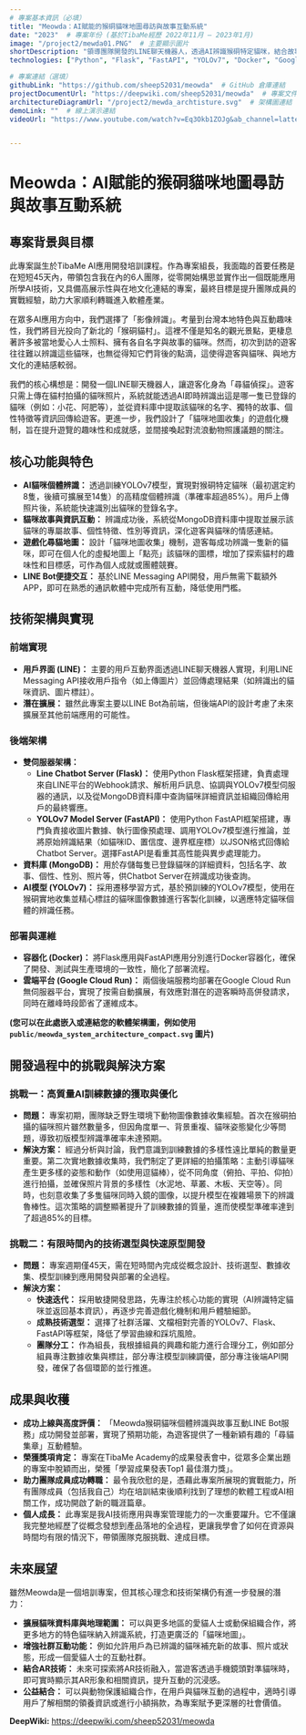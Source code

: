 ```yaml
---
# 專案基本資訊（必填）
title: "Meowda：AI賦能的猴硐貓咪地圖尋訪與故事互動系統"
date: "2023"  # 專案年份 (基於TibaMe經歷 2022年11月 – 2023年1月)
image: "/project2/mewda01.PNG"  # 主要顯示圖片
shortDescription: "領導團隊開發的LINE聊天機器人，透過AI辨識猴硐特定貓咪，結合故事與遊戲化地圖，提升遊客互動體驗。"
technologies: ["Python", "Flask", "FastAPI", "YOLOv7", "Docker", "Google Cloud Run", "MongoDB", "LINE Messaging API", "Pydantic"] # 使用的技術列表

# 專案連結（選填）
githubLink: "https://github.com/sheep52031/meowda"  # GitHub 倉庫連結
projectDocumentUrl: "https://deepwiki.com/sheep52031/meowda"  # 專案文件連結
architectureDiagramUrl: "/project2/mewda_archtisture.svg"  # 架構圖連結
demoLink: ""  # 線上演示連結
videoUrl: "https://www.youtube.com/watch?v=Eq3Okb1ZOJg&ab_channel=latte%E6%8B%BF%E9%90%B5%E5%89%B5%E6%84%8F"  # YouTube 影片連結


---
```


# Meowda：AI賦能的猴硐貓咪地圖尋訪與故事互動系統

## 專案背景與目標

此專案誕生於TibaMe AI應用開發培訓課程。作為專案組長，我面臨的首要任務是在短短45天內，帶領包含我在內的6人團隊，從零開始構思並實作出一個既能應用所學AI技術，又具備高展示性與在地文化連結的專案，最終目標是提升團隊成員的實戰經驗，助力大家順利轉職進入軟體產業。

在眾多AI應用方向中，我們選擇了「影像辨識」。考量到台灣本地特色與互動趣味性，我們將目光投向了新北的「猴硐貓村」。這裡不僅是知名的觀光景點，更棲息著許多被當地愛心人士照料、擁有各自名字與故事的貓咪。然而，初次到訪的遊客往往難以辨識這些貓咪，也無從得知它們背後的點滴，這使得遊客與貓咪、與地方文化的連結感較弱。

我們的核心構想是：開發一個LINE聊天機器人，讓遊客化身為「尋貓偵探」。遊客只需上傳在貓村拍攝的貓咪照片，系統就能透過AI即時辨識出這是哪一隻已登錄的貓咪（例如：小花、阿肥等），並從資料庫中提取該貓咪的名字、獨特的故事、個性特徵等資訊回傳給遊客。更進一步，我們設計了「貓咪地圖收集」的遊戲化機制，旨在提升遊覽的趣味性和成就感，並間接喚起對流浪動物照護議題的關注。

## 核心功能與特色

* **AI貓咪個體辨識：** 透過訓練YOLOv7模型，實現對猴硐特定貓咪（最初選定約8隻，後續可擴展至14隻）的高精度個體辨識（準確率超過85%）。用戶上傳照片後，系統能快速識別出貓咪的登錄名字。
* **貓咪故事與資訊互動：** 辨識成功後，系統從MongoDB資料庫中提取並展示該貓咪的專屬故事、個性特徵、性別等資訊，深化遊客與貓咪的情感連結。
* **遊戲化尋貓地圖：** 設計「貓咪地圖收集」機制，遊客每成功辨識一隻新的貓咪，即可在個人化的虛擬地圖上「點亮」該貓咪的圖標，增加了探索貓村的趣味性和目標感，可作為個人成就或團體競賽。
* **LINE Bot便捷交互：** 基於LINE Messaging API開發，用戶無需下載額外APP，即可在熟悉的通訊軟體中完成所有互動，降低使用門檻。

## 技術架構與實現

### 前端實現

* **用戶界面 (LINE)：** 主要的用戶互動界面透過LINE聊天機器人實現，利用LINE Messaging API接收用戶指令（如上傳圖片）並回傳處理結果（如辨識出的貓咪資訊、圖片標註）。
* **潛在擴展：** 雖然此專案主要以LINE Bot為前端，但後端API的設計考慮了未來擴展至其他前端應用的可能性。

### 後端架構

* **雙伺服器架構：**
    * **Line Chatbot Server (Flask)：** 使用Python Flask框架搭建，負責處理來自LINE平台的Webhook請求、解析用戶訊息、協調與YOLOv7模型伺服器的通訊，以及從MongoDB資料庫中查詢貓咪詳細資訊並組織回傳給用戶的最終響應。
    * **YOLOv7 Model Server (FastAPI)：** 使用Python FastAPI框架搭建，專門負責接收圖片數據、執行圖像預處理、調用YOLOv7模型進行推論，並將原始辨識結果（如貓咪ID、置信度、邊界框座標）以JSON格式回傳給Chatbot Server。選擇FastAPI是看重其高性能與異步處理能力。
* **資料庫 (MongoDB)：** 用於存儲每隻已登錄貓咪的詳細資料，包括名字、故事、個性、性別、照片等，供Chatbot Server在辨識成功後查詢。
* **AI模型 (YOLOv7)：** 採用遷移學習方式，基於預訓練的YOLOv7模型，使用在猴硐實地收集並精心標註的貓咪圖像數據進行客製化訓練，以適應特定貓咪個體的辨識任務。

### 部署與運維

* **容器化 (Docker)：** 將Flask應用與FastAPI應用分別進行Docker容器化，確保了開發、測試與生產環境的一致性，簡化了部署流程。
* **雲端平台 (Google Cloud Run)：** 兩個後端服務均部署在Google Cloud Run無伺服器平台，實現了按需自動擴展，有效應對潛在的遊客瞬時高併發請求，同時在離峰時段節省了運維成本。

**(您可以在此處嵌入或連結您的軟體架構圖，例如使用 `public/meowda_system_architecture_compact.svg` 圖片)**

## 開發過程中的挑戰與解決方案

### 挑戰一：高質量AI訓練數據的獲取與優化

* **問題：** 專案初期，團隊缺乏野生環境下動物圖像數據收集經驗。首次在猴硐拍攝的貓咪照片雖然數量多，但因角度單一、背景重複、貓咪姿態變化少等問題，導致初版模型辨識準確率未達預期。
* **解決方案：** 經過分析與討論，我們意識到訓練數據的多樣性遠比單純的數量更重要。第二次實地數據收集時，我們制定了更詳細的拍攝策略：主動引導貓咪產生更多樣的姿態和動作（如使用逗貓棒），從不同角度（俯拍、平拍、仰拍）進行拍攝，並確保照片背景的多樣性（水泥地、草叢、木板、天空等）。同時，也刻意收集了多隻貓咪同時入鏡的圖像，以提升模型在複雜場景下的辨識魯棒性。這次策略的調整顯著提升了訓練數據的質量，進而使模型準確率達到了超過85%的目標。

### 挑戰二：有限時間內的技術選型與快速原型開發

* **問題：** 專案週期僅45天，需在短時間內完成從概念設計、技術選型、數據收集、模型訓練到應用開發與部署的全過程。
* **解決方案：**
    * **快速迭代：** 採用敏捷開發思路，先專注於核心功能的實現（AI辨識特定貓咪並返回基本資訊），再逐步完善遊戲化機制和用戶體驗細節。
    * **成熟技術選型：** 選擇了社群活躍、文檔相對完善的YOLOv7、Flask、FastAPI等框架，降低了學習曲線和踩坑風險。
    * **團隊分工：** 作為組長，我根據組員的興趣和能力進行合理分工，例如部分組員專注數據收集與標註，部分專注模型訓練調優，部分專注後端API開發，確保了各個環節的並行推進。

## 成果與收穫

* **成功上線與高度評價：** 「Meowda猴硐貓咪個體辨識與故事互動LINE Bot服務」成功開發並部署，實現了預期功能，為遊客提供了一種新穎有趣的「尋貓集章」互動體驗。
* **榮獲獎項肯定：** 專案在TibaMe Academy的成果發表會中，從眾多企業出題的專案中脫穎而出，榮獲「學習成果發表Top1 最佳潛力獎」。
* **助力團隊成員成功轉職：** 最令我欣慰的是，憑藉此專案所展現的實戰能力，所有團隊成員（包括我自己）均在培訓結束後順利找到了理想的軟體工程或AI相關工作，成功開啟了新的職涯篇章。
* **個人成長：** 此專案是我AI技術應用與專案管理能力的一次重要躍升。它不僅讓我完整地經歷了從概念發想到產品落地的全過程，更讓我學會了如何在資源與時間均有限的情況下，帶領團隊克服挑戰、達成目標。

## 未來展望

雖然Meowda是一個培訓專案，但其核心理念和技術架構仍有進一步發展的潛力：

* **擴展貓咪資料庫與地理範圍：** 可以與更多地區的愛貓人士或動保組織合作，將更多地方的特色貓咪納入辨識系統，打造更廣泛的「貓咪地圖」。
* **增強社群互動功能：** 例如允許用戶為已辨識的貓咪補充新的故事、照片或狀態，形成一個愛貓人士的互動社群。
* **結合AR技術：** 未來可探索將AR技術融入，當遊客透過手機鏡頭對準貓咪時，即可實時顯示其AR形象和相關資訊，提升互動的沉浸感。
* **公益結合：** 可以與動物保護組織合作，在用戶與貓咪互動的過程中，適時引導用戶了解相關的領養資訊或進行小額捐款，為專案賦予更深層的社會價值。

**DeepWiki:** <https://deepwiki.com/sheep52031/meowda>
